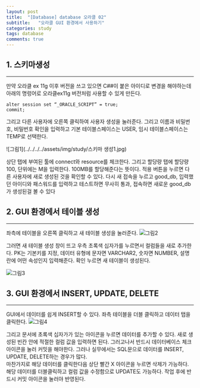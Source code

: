 ```yaml
---
layout: post
title:  "[Database] database 오라클 02"
subtitle:   "오라클 GUI 환경에서 사용하기"
categories: study
tags: database
comments: true
---
```




## 1. 스키마생성
---
만약 오라클 ex 11g 이후 버전을 쓰고 있으면 C##이 붙은 아이디로 변경을 해야하는데 아래의 명렁어로 오라클ex11g 버전처럼 사용할 수 있게 만든다.

```
alter session set “_ORACLE_SCRIPT” = true;
commit;
```

그리고 다른 사용자에 오른쪽 클릭하여 사용자 생성을 눌러준다. 그리고 이름과 비밀번호, 비밀번호 확인을 입력하고 기본 테이블스페이스는 USER, 임시 테이블스페이스는 TEMP로 선택한다. 

![그림1](../../../../assets/img/study/스키마 생성1.jpg)

상단 탭에 부여된 툴에 connect와 resource를 체크한다. 그리고 할당량 탭에 할당량 100, 단위에는 M을 입력한다. 100MB를 할당해준다는 뜻이다. 적용 버튼을 누르면 다른 사용자에 새로 생성된 것을 확인할 수 있다.
다시 새 접속을 누르고 good_db, 입력했던 아이디와 패스워드를 입력하고 테스트하면 무사히 통과, 접속하면 새로운 good_db가 생성된걸 볼 수 있다


## 2. GUI 환경에서 테이블 생성
---
좌측에 테이블을 오른쪽 클릭하고 새 테이블 생성을 눌러준다.
![그림2](../../../../assets/img/study/GUI테이블생성.jpg)

그러면 새 테이블 생성 창이 뜨고 우측 초록색 십자가를 누르면서 컬럼들을 새로 추가한다. PK는 기본키를 지정, 데이터 유형에 문자면 VARCHAR2, 숫자면 NUMBER, 설명란에 어떤 속성인지 입력해준다. 확인 누르면 새 테이블이 생성된다.

![그림3](../../../../assets/img/study/GUI테이블생성2.jpg)

## 3. GUI 환경에서 INSERT, UPDATE, DELETE
---
GUI에서 데이터를 쉽게 INSERT할 수 있다. 좌측 테이블을 더블 클릭하고 데이터 탭을 클릭한다. 
![그림4](../../../../assets/img/study/GUI_INSERT.jpg)

그리고 문서에 초록색 십자가가 있는 아이콘을 누르면 데이터를 추가할 수 있다. 새로 생성된 빈칸 안에 적절한 컬럼 값을 입력하면 된다. 그러고나서 반드시 데이터베이스 체크 아이콘을 눌러 커밋을 해야한다. 그러나 실무에서는 SQL문으로 데이터를 INSERT, UPDATE, DELETE하는 경우가 많다. <br>
마찬가지로 해당 데이터를 클릭한다음 상단 빨간 X 아이콘을 누르면 삭제가 가능하다. 해당 데이터를 더블클릭하고 컬럼 값을 수정함으로 UPDATE도 가능하다. 작업 후에 반드시 커밋 아이콘을 눌러야 반영된다.